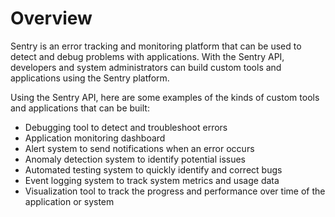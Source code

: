 # Overview

Sentry is an error tracking and monitoring platform that can be used to detect and debug problems with applications. With the Sentry API, developers and system administrators can build custom tools and applications using the Sentry platform.

Using the Sentry API, here are some examples of the kinds of custom tools and applications that can be built:

- Debugging tool to detect and troubleshoot errors
- Application monitoring dashboard
- Alert system to send notifications when an error occurs
- Anomaly detection system to identify potential issues
- Automated testing system to quickly identify and correct bugs
- Event logging system to track system metrics and usage data
- Visualization tool to track the progress and performance over time of the application or system
